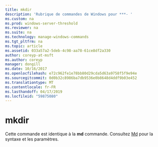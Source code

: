 ```yaml
---
title: mkdir
description: 'Rubrique de commandes de Windows pour ***- '
ms.custom: na
ms.prod: windows-server-threshold
ms.reviewer: na
ms.suite: na
ms.technology: manage-windows-commands
ms.tgt_pltfrm: na
ms.topic: article
ms.assetid: 033a57a2-5deb-4c98-aa78-61ce8df2a330
author: coreyp-at-msft
ms.author: coreyp
manager: dongill
ms.date: 10/16/2017
ms.openlocfilehash: e72c962fe1e78bb80d29cda5d63a9758f5f9e94e
ms.sourcegitcommit: 0d0b32c8986ba7db9536e0b8648d4ddf9b03e452
ms.translationtype: MT
ms.contentlocale: fr-FR
ms.lasthandoff: 04/17/2019
ms.locfileid: "59875080"
---
```

# <a name="mkdir"></a>mkdir



Cette commande est identique à la **md** commande. Consultez [Md](md.md) pour la syntaxe et les paramètres.